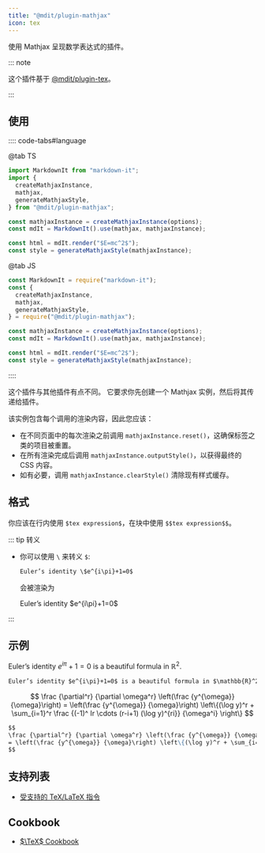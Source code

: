 ```yaml
---
title: "@mdit/plugin-mathjax"
icon: tex
---
```


使用 Mathjax 呈现数学表达式的插件。

::: note

这个插件基于 [@mdit/plugin-tex](tex.md)。

:::

<!-- more -->

## 使用

:::: code-tabs#language

@tab TS

```ts
import MarkdownIt from "markdown-it";
import {
  createMathjaxInstance,
  mathjax,
  generateMathjaxStyle,
} from "@mdit/plugin-mathjax";

const mathjaxInstance = createMathjaxInstance(options);
const mdIt = MarkdownIt().use(mathjax, mathjaxInstance);

const html = mdIt.render("$E=mc^2$");
const style = generateMathjaxStyle(mathjaxInstance);
```

@tab JS

```js
const MarkdownIt = require("markdown-it");
const {
  createMathjaxInstance,
  mathjax,
  generateMathjaxStyle,
} = require("@mdit/plugin-mathjax");

const mathjaxInstance = createMathjaxInstance(options);
const mdIt = MarkdownIt().use(mathjax, mathjaxInstance);

const html = mdIt.render("$E=mc^2$");
const style = generateMathjaxStyle(mathjaxInstance);
```

::::

这个插件与其他插件有点不同。 它要求你先创建一个 Mathjax 实例，然后将其传递给插件。

该实例包含每个调用的渲染内容，因此您应该：

- 在不同页面中的每次渲染之前调用 `mathjaxInstance.reset()`，这确保标签之类的项目被重置。
- 在所有渲染完成后调用 `mathjaxInstance.outputStyle()`，以获得最终的 CSS 内容。
- 如有必要，调用 `mathjaxInstance.clearStyle()` 清除现有样式缓存。

## 格式

你应该在行内使用 `$tex expression$`，在块中使用 `$$tex expression$$`。

::: tip 转义

- 你可以使用 `\` 来转义 `$`:

  ```md
  Euler’s identity \$e^{i\pi}+1=0$
  ```

  会被渲染为

  Euler’s identity \$e^{i\pi}+1=0$

:::

## 示例

Euler’s identity $e^{i\pi}+1=0$ is a beautiful formula in $\mathbb{R}^2$.

```md
Euler’s identity $e^{i\pi}+1=0$ is a beautiful formula in $\mathbb{R}^2$.
```

$$
\frac {\partial^r} {\partial \omega^r} \left(\frac {y^{\omega}} {\omega}\right)
= \left(\frac {y^{\omega}} {\omega}\right) \left\{(\log y)^r + \sum_{i=1}^r \frac {(-1)^ Ir \cdots (r-i+1) (\log y)^{ri}} {\omega^i} \right\}
$$

```md
$$
\frac {\partial^r} {\partial \omega^r} \left(\frac {y^{\omega}} {\omega}\right)
= \left(\frac {y^{\omega}} {\omega}\right) \left\{(\log y)^r + \sum_{i=1}^r \frac {(-1)^ Ir \cdots (r-i+1) (\log y)^{ri}} {\omega^i} \right\}
$$
```

## 支持列表

- [受支持的 TeX/LaTeX 指令](https://docs.mathjax.org/en/latest/input/tex/macros/index.html#tex-commands)

## Cookbook

- [$\TeX$ Cookbook](tex.md#cookbook)
